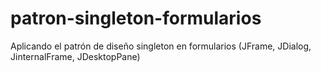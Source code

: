 # patron-singleton-formularios
Aplicando el patrón de diseño singleton en formularios (JFrame, JDialog, JinternalFrame, JDesktopPane)
